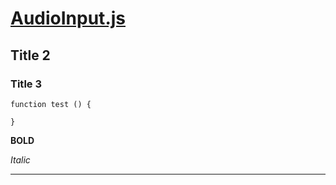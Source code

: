 # [AudioInput.js](./AudioInput.js)

## Title 2

### Title 3

``` 
function test () {

}
```

**BOLD**

*Italic*

---

